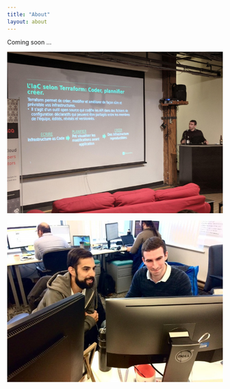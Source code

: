 ```yaml
---
title: "About"
layout: about
---
```


Coming soon ...


![hug_mtl_01_terraform_presentation.jpeg](https://raw.githubusercontent.com/julienlevasseur/jekyll-theme-basically-basic/master/assets/images/about/hug_mtl_01_terraform_presentation.jpeg)

![esignlive.jpeg](https://raw.githubusercontent.com/julienlevasseur/jekyll-theme-basically-basic/master/assets/images/about/esignlive.jpeg)